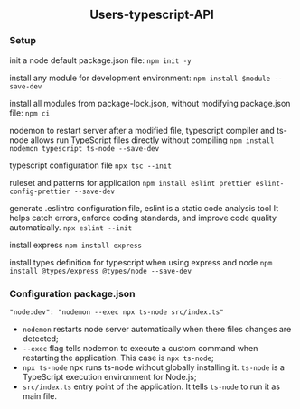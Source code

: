 <h2 align="center">Users-typescript-API</h2>

### Setup
init a node default package.json file:
```npm init -y```

install any module for development environment:
```npm install $module --save-dev```

install all modules from package-lock.json, without modifying package.json file:
```npm ci```

nodemon to restart server after a modified file, typescript compiler and ts-node allows run TypeScript files directly without compiling
```npm install nodemon typescript ts-node --save-dev```

typescript configuration file
```npx tsc --init```

ruleset and patterns for application
```npm install eslint prettier eslint-config-prettier --save-dev```

generate .eslintrc configuration file, eslint is a static code analysis tool
It helps catch errors, enforce coding standards, and improve code quality automatically.
````npx eslint --init````

install express
```npm install express```

install types definition for typescript when using express and node
```npm install @types/express @types/node --save-dev```

### Configuration package.json


```"node:dev": "nodemon --exec npx ts-node src/index.ts"```

- `nodemon` restarts node server automatically when there files changes are detected;
- `--exec` flag tells nodemon to execute a custom command when restarting the application.
This case is `npx ts-node`;
- `npx ts-node` npx runs ts-node without globally installing it.
`ts-node` is a TypeScript execution environment for Node.js;
- `src/index.ts` entry point of the application. It tells `ts-node` to run it as main file.
